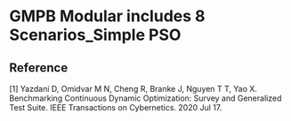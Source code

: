# GMPB Modular includes 8 Scenarios_Simple PSO



## Reference

[1] Yazdani D, Omidvar M N, Cheng R, Branke J, Nguyen T T, Yao X. Benchmarking Continuous Dynamic Optimization: Survey and Generalized Test Suite. IEEE Transactions on Cybernetics. 2020 Jul 17.
